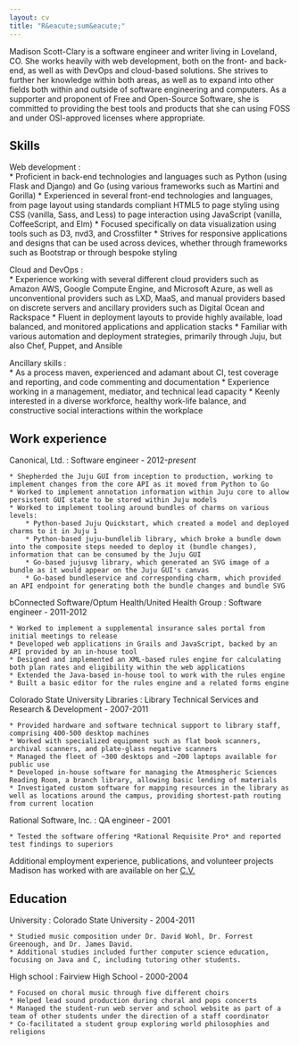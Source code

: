 ```yaml
---
layout: cv
title: "R&eacute;sum&eacute;"
---
```


Madison Scott-Clary is a software engineer and writer living in Loveland, CO. She works heavily with web development, both on the front- and back-end, as well as with DevOps and cloud-based solutions. She strives to further her knowledge within both areas, as well as to expand into other fields both within and outside of software engineering and computers. As a supporter and proponent of Free and Open-Source Software, she is committed to providing the best tools and products that she can using FOSS and under OSI-approved licenses where appropriate.

## Skills

Web development
:  
    * Proficient in back-end technologies and languages such as Python (using Flask and Django) and Go (using various frameworks such as Martini and Gorilla)
    * Experienced in several front-end technologies and languages, from page layout using standards compliant HTML5 to page styling using CSS (vanilla, Sass, and Less) to page interaction using JavaScript (vanilla, CoffeeScript, and Elm)
    * Focused specifically on data visualization using tools such as D3, nvd3, and Crossfilter
    * Strives for responsive applications and designs that can be used across devices, whether through frameworks such as Bootstrap or through bespoke styling

Cloud and DevOps
:  
    * Experience working with several different cloud providers such as Amazon AWS, Google Compute Engine, and Microsoft Azure, as well as unconventional providers such as LXD, MaaS, and manual providers based on discrete servers and ancillary providers such as Digital Ocean and Rackspace
    * Fluent in deployment layouts to provide highly available, load balanced, and monitored applications and application stacks
    * Familiar with various automation and deployment strategies, primarily through Juju, but also Chef, Puppet, and Ansible

Ancillary skills
:  
    * As a process maven, experienced and adamant about CI, test coverage and reporting, and code commenting and documentation
    * Experience working in a management, mediator, and technical lead capacity
    * Keenly interested in a diverse workforce, healthy work-life balance, and constructive social interactions within the workplace

## Work experience

Canonical, Ltd.
:   Software engineer - 2012-*present*

    * Shepherded the Juju GUI from inception to production, working to implement changes from the core API as it moved from Python to Go
    * Worked to implement annotation information within Juju core to allow persistent GUI state to be stored within Juju models
    * Worked to implement tooling around bundles of charms on various levels:
        * Python-based Juju Quickstart, which created a model and deployed charms to it in Juju 1
        * Python-based juju-bundlelib library, which broke a bundle down into the composite steps needed to deploy it (bundle changes), information that can be consumed by the Juju GUI
        * Go-based jujusvg library, which generated an SVG image of a bundle as it would appear on the Juju GUI's canvas
        * Go-based bundleservice and corresponding charm, which provided an API endpoint for generating both the bundle changes and bundle SVG

bConnected Software/Optum Health/United Health Group
:   Software engineer - 2011-2012

    * Worked to implement a supplemental insurance sales portal from initial meetings to release
    * Developed web applications in Grails and JavaScript, backed by an API provided by an in-house tool
    * Designed and implemented an XML-based rules engine for calculating both plan rates and eligibility within the web applications
    * Extended the Java-based in-house tool to work with the rules engine
    * Built a basic editor for the rules engine and a related forms engine

Colorado State University Libraries
:   Library Technical Services and Research &amp; Development - 2007-2011

    * Provided hardware and software technical support to library staff, comprising 400-500 desktop machines
    * Worked with specialized equipment such as flat book scanners, archival scanners, and plate-glass negative scanners
    * Managed the fleet of ~300 desktops and ~200 laptops available for public use
    * Developed in-house software for managing the Atmospheric Sciences Reading Room, a branch library, allowing basic lending of materials
    * Investigated custom software for mapping resources in the library as well as locations around the campus, providing shortest-path routing from current location

Rational Software, Inc.
:   QA engineer - 2001

    * Tested the software offering *Rational Requisite Pro* and reported test findings to superiors

Additional employment experience, publications, and volunteer projects Madison has worked with are available on her [C.V.](/cv)

## Education

University
:   Colorado State University - 2004-2011

    * Studied music composition under Dr. David Wohl, Dr. Forrest Greenough, and Dr. James David.
    * Additional studies included further computer science education, focusing on Java and C, including tutoring other students.

High school
:   Fairview High School - 2000-2004

    * Focused on choral music through five different choirs
    * Helped lead sound production during choral and pops concerts
    * Managed the student-run web server and school website as part of a team of other students under the direction of a staff coordinator
    * Co-facilitated a student group exploring world philosophies and religions
